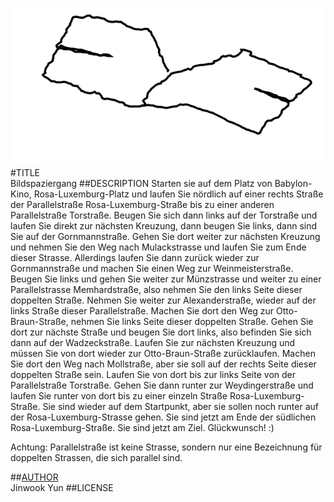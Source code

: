 ![image](screenshot.png)  
#TITLE  
Bildspaziergang
##DESCRIPTION
Starten sie auf dem Platz von Babylon-Kino, Rosa-Luxemburg-Platz und laufen Sie nördlich auf einer rechts Straße der Parallelstraße Rosa-Luxemburg-Straße bis zu einer anderen Parallelstraße Torstraße. Beugen Sie sich dann links auf der Torstraße und laufen Sie direkt zur nächsten Kreuzung, dann beugen Sie links, dann sind Sie auf der Gornmannstraße. Gehen Sie dort weiter zur nächsten Kreuzung und nehmen Sie den Weg nach Mulackstrasse und laufen Sie zum Ende dieser Strasse. Allerdings laufen Sie dann zurück wieder zur Gornmannstraße und machen Sie einen Weg zur Weinmeisterstraße. Beugen Sie links und gehen Sie weiter zur Münzstrasse und weiter zu einer Parallelstrasse Memhardstraße, also nehmen Sie den links Seite dieser doppelten Straße. Nehmen Sie weiter zur Alexanderstraße, wieder auf der links Straße dieser Parallelstraße. Machen Sie dort den Weg zur Otto-Braun-Straße, nehmen Sie links Seite dieser doppelten Straße. Gehen Sie dort zur nächste Straße und beugen Sie dort links, also befinden Sie sich dann auf der Wadzeckstraße. Laufen Sie zur nächsten Kreuzung und müssen Sie von dort wieder zur Otto-Braun-Straße zurücklaufen. Machen Sie dort den Weg nach Mollstraße, aber sie soll auf der rechts Seite dieser doppelten Straße sein. Laufen Sie von dort bis zur links Seite von der Parallelstraße Torstraße. Gehen Sie dann runter zur Weydingerstraße und laufen Sie runter von dort bis zu einer einzeln Straße Rosa-Luxemburg-Straße. Sie sind wieder auf dem Startpunkt, aber sie sollen noch runter auf der Rosa-Luxemburg-Strasse gehen. Sie sind jetzt am Ende der südlichen Rosa-Luxemburg-Straße. Sie sind jetzt am Ziel. Glückwunsch! :)


Achtung: Parallelstraße ist keine Strasse, sondern nur eine Bezeichnung für doppelten Strassen, die sich parallel sind.

##[AUTHOR](https://github.com/wookeeeee)  
Jinwook Yun 
##LICENSE  
